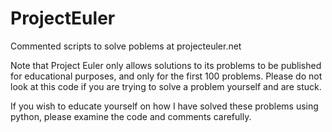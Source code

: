 # ProjectEuler
Commented scripts to solve poblems at projecteuler.net

Note that Project Euler only allows solutions to its problems to be published for educational purposes, and only for the first 100 problems. Please do not look at this code if you are trying to solve a problem yourself and are stuck.

If you wish to educate yourself on how I have solved these problems using python, please examine the code and comments carefully.
